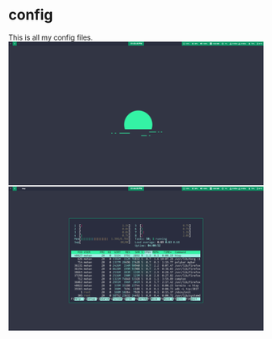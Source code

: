 # config
This is all my config files.
![Alt text](screenshot0.png?raw=true "Title")
![Alt text](screenshot1.png?raw=true "Title")
